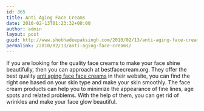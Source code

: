 ```yaml
---
id: 365
title: Anti Aging Face Creams
date: 2010-02-13T01:23:32+00:00
author: admin
layout: post
guid: http://www.shobhadeepaksingh.com/2010/02/13/anti-aging-face-creams/
permalink: /2010/02/13/anti-aging-face-creams/
---
```

If you are looking for the quality face creams to make your face shine beautifully, then you can approach at bestfacecream.org. They offer the best quality [anti aging face face creams](http://www.bestfacecream.org/) in their website, you can find the right one based on your skin type and make your skin smoothly. The face cream products can help you to minimize the appearance of fine lines, age spots and related problems. With the help of them, you can get rid of wrinkles and make your face glow beautiful.